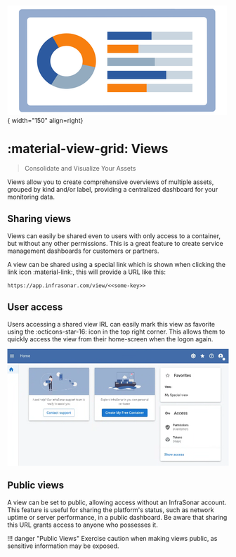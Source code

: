 ![Views](../images/application_views.png){ width="150" align=right}

# :material-view-grid: Views

> Consolidate and Visualize Your Assets

Views allow you to create comprehensive overviews of multiple assets, grouped by kind and/or label, providing a centralized dashboard for your monitoring data.

## Sharing views

Views can easily be shared even to users with only access to a container, but without any other permissions.
This is a great feature to create service management dashboards for customers or partners.

A view can be shared using a special link which is shown when clicking the link icon :material-link:, this will provide a URL like this:
```
https://app.infrasonar.com/view/<<some-key>>
```

## User access

Users accessing a shared view IRL can easily mark this view as favorite using the :octicons-star-16: icon in the top right corner.
This allows them to quickly access the view from their home-screen when the logon again.

![application home no container access](../images/application_home_no_container_access.png)


## Public views

A view can be set to public, allowing access without an InfraSonar account. This feature is useful for sharing the platform's status, such as network uptime or server performance, in a public dashboard. Be aware that sharing this URL grants access to anyone who possesses it.

!!! danger "Public Views"
    Exercise caution when making views public, as sensitive information may be exposed.
